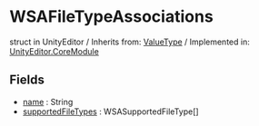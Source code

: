 # WSAFileTypeAssociations
struct in UnityEditor
 / Inherits from: <a href="https://docs.unity3d.com/6000.2/Documentation/ScriptReference/ValueType.html">ValueType</a> / Implemented in: <a href="https://docs.unity3d.com/6000.2/Documentation/ScriptReference/UnityEditor.CoreModule.html">UnityEditor.CoreModule</a>

## Fields
- <a href="https://docs.unity3d.com/6000.2/Documentation/ScriptReference/WSAFileTypeAssociations-name.html">name</a> : String
- <a href="https://docs.unity3d.com/6000.2/Documentation/ScriptReference/WSAFileTypeAssociations-supportedFileTypes.html">supportedFileTypes</a> : WSASupportedFileType[]
